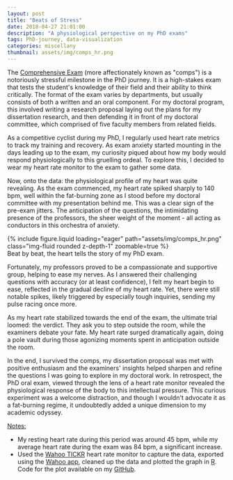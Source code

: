 ```yaml
---
layout: post
title: "Beats of Stress"
date: 2018-04-27 21:01:00
description: "A physiological perspective on my PhD exams"
tags: PhD-journey, data-visualization
categories: miscellany
thumbnail: assets/img/comps_hr.png
---
```


The [Comprehensive Exam](https://en.wikipedia.org/wiki/Comprehensive_examination) (more affectionately known as "comps") is a notoriously stressful milestone in the PhD journey. It is a high-stakes exam that tests the student's knowledge of their field and their ability to think critically. The format of the exam varies by departments, but usually consists of both a written and an oral component. For my doctoral program, this involved writing a research proposal laying out the plans for my dissertation research, and then defending it in front of my doctoral committee, which comprised of five faculty members from related fields.

As a competitive cyclist during my PhD, I regularly used heart rate metrics to track my training and recovery. As exam anxiety started mounting in the days leading up to the exam, my curiosity piqued about how my body would respond physiologically to this gruelling ordeal. To explore this, I decided to wear my heart rate monitor to the exam to gather some data.

Now, onto the data: the physiological profile of my heart was quite revealing. As the exam commenced, my heart rate spiked sharply to 140 bpm, well within the fat-burning zone as I stood before my doctoral committee with my presentation behind me. This was a clear sign of the pre-exam jitters. The anticipation of the questions, the intimidating presence of the professors, the sheer weight of the moment - all acting as conductors in this orchestra of anxiety.

<div class="row justify-content-center mt-3">
    <div class="col-12 mt-3 mt-md-0">
        {% include figure.liquid loading="eager" path="assets/img/comps_hr.png" class="img-fluid rounded z-depth-1" zoomable=true %}
    </div>
<div class="caption">
    Beat by beat, the heart tells the story of my PhD exam.
</div>
</div>

Fortunately, my professors proved to be a compassionate and supportive group, helping to ease my nerves. As I answered their challenging questions with accuracy (or at least confidence), I felt my heart begin to ease, reflected in the gradual decline of my heart rate. Yet, there were still notable spikes, likely triggered by especially tough inquiries, sending my pulse racing once more.

As my heart rate stabilized towards the end of the exam, the ultimate trial loomed: the verdict. They ask you to step outside the room, while the examiners debate your fate. My heart rate surged dramatically again, doing a pole vault during those agonizing moments spent in anticipation outside the room.

In the end, I survived the comps, my dissertation proposal was met with positive enthusiasm and the examiners' insights helped sharpen and refine the questions I was going to explore in my doctoral work. In retrospect, the PhD oral exam, viewed through the lens of a heart rate monitor revealed the physiological response of the body to this intellectual pressure. This curious experiment was a welcome distraction, and though I wouldn't advocate it as a fat-burning regime, it undoubtedly added a unique dimension to my academic odyssey.

<ins>Notes:</ins>

- My resting heart rate during this period was around 45 bpm, while my average heart rate during the exam was 84 bpm, a significant increase.
- Used the [Wahoo TICKR](https://uk.wahoofitness.com/devices/running/heart-rate-monitors/tickr-buy) heart rate monitor to capture the data, exported using the [Wahoo app](https://play.google.com/store/apps/details?id=com.wahoofitness.fitness&hl=en_US), cleaned up the data and plotted the graph in [R](https://www.r-project.org/). Code for the plot available on my [GitHub](https://github.com/abhilesh/Miscellaneous_scripts/tree/master/PhD_Comps_HR).

